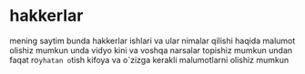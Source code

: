 # hakkerlar
mening saytim  bunda hakkerlar ishlari va ular nimalar qilishi   haqida malumot olishiz mumkun unda vidyo kini va voshqa narsalar  topishiz mumkun undan faqat ro`yhatan o`tish kifoya va o`zizga kerakli malumotlarni olishiz mumkun 
